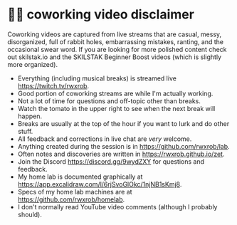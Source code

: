 # 🤔💭 coworking video disclaimer

Coworking videos are captured from live streams that are casual, messy, disorganized, full of rabbit holes, embarrassing mistakes, ranting, and the occasional swear word. If you are looking for more polished content check out skilstak.io and the SKILSTAK Beginner Boost videos (which is slightly more organized).

* Everything (including musical breaks) is streamed live <https://twitch.tv/rwxrob>.
* Good portion of coworking streams are while I'm actually working.
* Not a lot of time for questions and off-topic other than breaks.
* Watch the tomato in the upper right to see when the next break will happen.
* Breaks are usually at the top of the hour if you want to lurk and do other stuff.
* All feedback and corrections in live chat are *very* welcome.
* Anything created during the session is in <https://github.com/rwxrob/lab>.
* Often notes and discoveries are written in <https://rwxrob.github.io/zet>.
* Join the Discord <https://discord.gg/9wydZXY> for questions and feedback.
* My home lab is documented graphically at <https://app.excalidraw.com/l/6rjSvoGlOkc/1njNB1sKmj8>.
* Specs of my home lab machines are at <https://github.com/rwxrob/homelab>.
* I don't normally read YouTube video comments (although I probably should).
